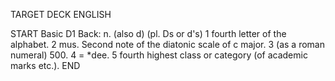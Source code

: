 TARGET DECK
ENGLISH

START
Basic
D1
Back: n. (also d) (pl. Ds or d's) 1 fourth letter of the alphabet. 2 mus. Second note of the diatonic scale of c major. 3 (as a roman numeral) 500. 4 = *dee. 5 fourth highest class or category (of academic marks etc.).
END
